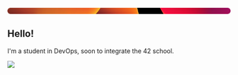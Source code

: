 ![](./1.png)

## Hello!

I'm a student in DevOps, soon to integrate the 42 school.

![](https://hit.yhype.me/github/profile?user_id=21955960)
